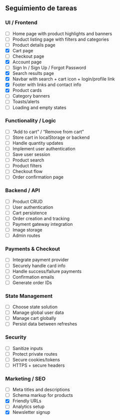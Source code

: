 ## Seguimiento de tareas

### UI / Frontend
  - [ ] Home page with product highlights and banners
  - [ ] Product listing page with filters and categories
  - [ ] Product details page
  - [x] Cart page
  - [ ] Checkout page
  - [x] Account page
  - [ ] Sign In / Sign Up / Forgot Password
  - [x] Search results page
  - [x] Navbar with search + cart icon + login/profile link
  - [x] Footer with links and contact info
  - [x] Product cards
  - [ ] Category banners
  - [ ] Toasts/alerts
  - [ ] Loading and empty states

### Functionality / Logic
  - [ ] “Add to cart” / “Remove from cart”
  - [ ] Store cart in localStorage or backend
  - [ ] Handle quantity updates
  - [ ] Implement user authentication
  - [ ] Save user session
  - [ ] Product search
  - [ ] Product filters
  - [ ] Checkout flow
  - [ ] Order confirmation page

### Backend / API
  - [ ] Product CRUD
  - [ ] User authentication
  - [ ] Cart persistence
  - [ ] Order creation and tracking
  - [ ] Payment gateway integration
  - [ ] Image storage
  - [ ] Admin routes

### Payments & Checkout
  - [ ] Integrate payment provider
  - [ ] Securely handle card info
  - [ ] Handle success/failure payments
  - [ ] Confirmation emails
  - [ ] Generate order IDs

### State Management
  - [ ] Choose state solution
  - [ ] Manage global user data
  - [ ] Manage cart globally
  - [ ] Persist data between refreshes

### Security
  - [ ] Sanitize inputs
  - [ ] Protect private routes
  - [ ] Secure cookies/tokens
  - [ ] HTTPS + secure headers

### Marketing / SEO
  - [ ] Meta titles and descriptions
  - [ ] Schema markup for products
  - [x] Friendly URLs
  - [ ] Analytics setup
  - [x] Newsletter signup
